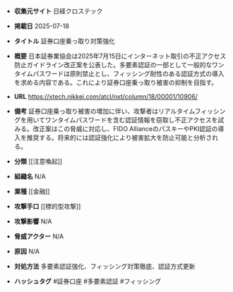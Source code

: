 - **収集元サイト**
日経クロステック

- **掲載日**
2025-07-18

- **タイトル**
証券口座乗っ取り対策強化

- **概要**
日本証券業協会は2025年7月15日にインターネット取引の不正アクセス防止ガイドライン改正案を公表した。多要素認証の一部として一般的なワンタイムパスワードは原則禁止とし、フィッシング耐性のある認証方式の導入を求める内容である。これにより証券口座乗っ取り被害の抑制を目指す。

- **URL**
https://xtech.nikkei.com/atcl/nxt/column/18/00001/10906/

- **備考**
証券口座乗っ取り被害の増加に伴い、攻撃者はリアルタイムフィッシングを用いてワンタイムパスワードを含む認証情報を窃取し不正アクセスを試みる。改正案はこの脅威に対応し、FIDO AllianceのパスキーやPKI認証の導入を推奨する。将来的には認証強化により被害拡大を防止可能と分析される。

- **分類**
[[注意喚起]]

- **組織名**
N/A

- **業種**
[[金融]]

- **攻撃手口**
[[標的型攻撃]]

- **攻撃影響**
N/A

- **脅威アクター**
N/A

- **原因**
N/A

- **対処方法**
多要素認証強化、フィッシング対策徹底、認証方式更新

- **ハッシュタグ**
#証券口座 #多要素認証 #フィッシング
